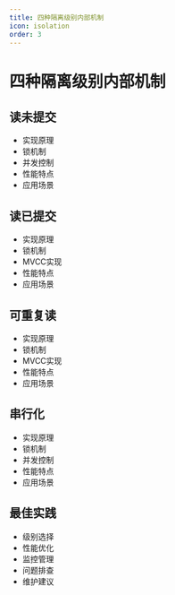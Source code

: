 ```yaml
---
title: 四种隔离级别内部机制
icon: isolation
order: 3
---
```


# 四种隔离级别内部机制

## 读未提交
- 实现原理
- 锁机制
- 并发控制
- 性能特点
- 应用场景

## 读已提交
- 实现原理
- 锁机制
- MVCC实现
- 性能特点
- 应用场景

## 可重复读
- 实现原理
- 锁机制
- MVCC实现
- 性能特点
- 应用场景

## 串行化
- 实现原理
- 锁机制
- 并发控制
- 性能特点
- 应用场景

## 最佳实践
- 级别选择
- 性能优化
- 监控管理
- 问题排查
- 维护建议
